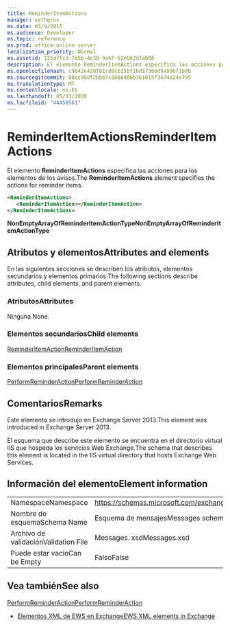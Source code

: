 ```yaml
---
title: ReminderItemActions
manager: sethgros
ms.date: 03/9/2015
ms.audience: Developer
ms.topic: reference
ms.prod: office-online-server
localization_priority: Normal
ms.assetid: 135d7fc3-7d5b-4e30-9a6f-62eb02d7ab98
description: El elemento ReminderItemActions especifica las acciones para los elementos de los avisos.
ms.openlocfilehash: c9b42e420f81cd0cb15bf1bd17366d9a996f1b0b
ms.sourcegitcommit: 88ec988f2bb67c1866d06b361615f3674a24e795
ms.translationtype: MT
ms.contentlocale: es-ES
ms.lasthandoff: 05/31/2020
ms.locfileid: "44458561"
---
```

# <a name="reminderitemactions"></a><span data-ttu-id="0a0a0-103">ReminderItemActions</span><span class="sxs-lookup"><span data-stu-id="0a0a0-103">ReminderItemActions</span></span>

<span data-ttu-id="0a0a0-104">El elemento **ReminderItemActions** especifica las acciones para los elementos de los avisos.</span><span class="sxs-lookup"><span data-stu-id="0a0a0-104">The **ReminderItemActions** element specifies the actions for reminder items.</span></span> 
  
```XML
<ReminderItemActions>
   <ReminderItemAction></ReminderItemAction>
</ReminderItemActions>
```

 <span data-ttu-id="0a0a0-105">**NonEmptyArrayOfReminderItemActionType**</span><span class="sxs-lookup"><span data-stu-id="0a0a0-105">**NonEmptyArrayOfReminderItemActionType**</span></span>
## <a name="attributes-and-elements"></a><span data-ttu-id="0a0a0-106">Atributos y elementos</span><span class="sxs-lookup"><span data-stu-id="0a0a0-106">Attributes and elements</span></span>

<span data-ttu-id="0a0a0-107">En las siguientes secciones se describen los atributos, elementos secundarios y elementos primarios.</span><span class="sxs-lookup"><span data-stu-id="0a0a0-107">The following sections describe attributes, child elements, and parent elements.</span></span>
  
### <a name="attributes"></a><span data-ttu-id="0a0a0-108">Atributos</span><span class="sxs-lookup"><span data-stu-id="0a0a0-108">Attributes</span></span>

<span data-ttu-id="0a0a0-109">Ninguna.</span><span class="sxs-lookup"><span data-stu-id="0a0a0-109">None.</span></span>
  
### <a name="child-elements"></a><span data-ttu-id="0a0a0-110">Elementos secundarios</span><span class="sxs-lookup"><span data-stu-id="0a0a0-110">Child elements</span></span>

[<span data-ttu-id="0a0a0-111">ReminderItemAction</span><span class="sxs-lookup"><span data-stu-id="0a0a0-111">ReminderItemAction</span></span>](reminderitemaction.md)
  
### <a name="parent-elements"></a><span data-ttu-id="0a0a0-112">Elementos principales</span><span class="sxs-lookup"><span data-stu-id="0a0a0-112">Parent elements</span></span>

[<span data-ttu-id="0a0a0-113">PerformReminderAction</span><span class="sxs-lookup"><span data-stu-id="0a0a0-113">PerformReminderAction</span></span>](performreminderaction.md)
  
## <a name="remarks"></a><span data-ttu-id="0a0a0-114">Comentarios</span><span class="sxs-lookup"><span data-stu-id="0a0a0-114">Remarks</span></span>

<span data-ttu-id="0a0a0-115">Este elemento se introdujo en Exchange Server 2013.</span><span class="sxs-lookup"><span data-stu-id="0a0a0-115">This element was introduced in Exchange Server 2013.</span></span>
  
<span data-ttu-id="0a0a0-116">El esquema que describe este elemento se encuentra en el directorio virtual IIS que hospeda los servicios Web Exchange.</span><span class="sxs-lookup"><span data-stu-id="0a0a0-116">The schema that describes this element is located in the IIS virtual directory that hosts Exchange Web Services.</span></span>
  
## <a name="element-information"></a><span data-ttu-id="0a0a0-117">Información del elemento</span><span class="sxs-lookup"><span data-stu-id="0a0a0-117">Element information</span></span>

|||
|:-----|:-----|
|<span data-ttu-id="0a0a0-118">Namespace</span><span class="sxs-lookup"><span data-stu-id="0a0a0-118">Namespace</span></span>  <br/> |https://schemas.microsoft.com/exchange/services/2006/messages  <br/> |
|<span data-ttu-id="0a0a0-119">Nombre de esquema</span><span class="sxs-lookup"><span data-stu-id="0a0a0-119">Schema Name</span></span>  <br/> |<span data-ttu-id="0a0a0-120">Esquema de mensajes</span><span class="sxs-lookup"><span data-stu-id="0a0a0-120">Messages schema</span></span>  <br/> |
|<span data-ttu-id="0a0a0-121">Archivo de validación</span><span class="sxs-lookup"><span data-stu-id="0a0a0-121">Validation File</span></span>  <br/> |<span data-ttu-id="0a0a0-122">Messages. xsd</span><span class="sxs-lookup"><span data-stu-id="0a0a0-122">Messages.xsd</span></span>  <br/> |
|<span data-ttu-id="0a0a0-123">Puede estar vacío</span><span class="sxs-lookup"><span data-stu-id="0a0a0-123">Can be Empty</span></span>  <br/> |<span data-ttu-id="0a0a0-124">Falso</span><span class="sxs-lookup"><span data-stu-id="0a0a0-124">False</span></span>  <br/> |
   
## <a name="see-also"></a><span data-ttu-id="0a0a0-125">Vea también</span><span class="sxs-lookup"><span data-stu-id="0a0a0-125">See also</span></span>



[<span data-ttu-id="0a0a0-126">PerformReminderAction</span><span class="sxs-lookup"><span data-stu-id="0a0a0-126">PerformReminderAction</span></span>](performreminderaction.md)


- [<span data-ttu-id="0a0a0-127">Elementos XML de EWS en Exchange</span><span class="sxs-lookup"><span data-stu-id="0a0a0-127">EWS XML elements in Exchange</span></span>](ews-xml-elements-in-exchange.md)

